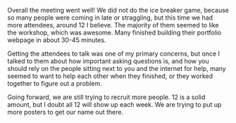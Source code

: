 Overall the meeting went well! We did not do the ice breaker game, because so
many people were coming in late or straggling, but this time we had more 
attendees, around 12 I believe. The majority of them seemed to like the 
workshop, which was awesome. Many finished building their portfolio webpage in
about 30-45 minutes.

Getting the attendees to talk was one of my primary concerns, but once I 
talked to them about how important asking questions is, and how you should 
rely on the people sitting next to you and the internet for help, many seemed
to want to help each other when they finished, or they worked together to 
figure out a problem. 

Going forward, we are still trying to recruit more people. 12 is a solid
amount, but I doubt all 12 will show up each week. We are trying to put up more
posters to get our name out there. 